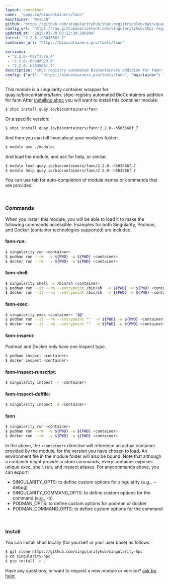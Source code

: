 ```yaml
---
layout: container
name:  "quay.io/biocontainers/fann"
maintainer: "@vsoch"
github: "https://github.com/singularityhub/shpc-registry/blob/main/quay.io/biocontainers/fann/container.yaml"
config_url: "https://raw.githubusercontent.com/singularityhub/shpc-registry/main/quay.io/biocontainers/fann/container.yaml"
updated_at: "2025-03-30 03:22:39.396904"
latest: "2.2.0--h503566f_7"
container_url: "https://biocontainers.pro/tools/fann"

versions:
 - "2.2.0--h87f3376_4"
 - "2.2.0--hdbdd923_6"
 - "2.2.0--h503566f_7"
description: "shpc-registry automated BioContainers addition for fann"
config: {"url": "https://biocontainers.pro/tools/fann", "maintainer": "@vsoch", "description": "shpc-registry automated BioContainers addition for fann", "latest": {"2.2.0--h503566f_7": "sha256:7a069d8f217f5c21204b8425e16c721ce7f0b41ee27f80eccc8b0beb4dce9afe"}, "tags": {"2.2.0--h87f3376_4": "sha256:e480b92b8d598028eade0cd49a8a530fd3a5cf200903b883b0b50eddf70b829f", "2.2.0--hdbdd923_6": "sha256:c0ab7030caf0f67442c68045a15c6ef38ade4210f3f693af9f302211947c6494", "2.2.0--h503566f_7": "sha256:7a069d8f217f5c21204b8425e16c721ce7f0b41ee27f80eccc8b0beb4dce9afe"}, "docker": "quay.io/biocontainers/fann"}
---
```


This module is a singularity container wrapper for quay.io/biocontainers/fann.
shpc-registry automated BioContainers addition for fann
After [installing shpc](#install) you will want to install this container module:


```bash
$ shpc install quay.io/biocontainers/fann
```

Or a specific version:

```bash
$ shpc install quay.io/biocontainers/fann:2.2.0--h503566f_7
```

And then you can tell lmod about your modules folder:

```bash
$ module use ./modules
```

And load the module, and ask for help, or similar.

```bash
$ module load quay.io/biocontainers/fann/2.2.0--h503566f_7
$ module help quay.io/biocontainers/fann/2.2.0--h503566f_7
```

You can use tab for auto-completion of module names or commands that are provided.

<br>

### Commands

When you install this module, you will be able to load it to make the following commands accessible.
Examples for both Singularity, Podman, and Docker (container technologies supported) are included.

#### fann-run:

```bash
$ singularity run <container>
$ podman run --rm  -v ${PWD} -w ${PWD} <container>
$ docker run --rm  -v ${PWD} -w ${PWD} <container>
```

#### fann-shell:

```bash
$ singularity shell -s /bin/sh <container>
$ podman run --it --rm --entrypoint /bin/sh  -v ${PWD} -w ${PWD} <container>
$ docker run --it --rm --entrypoint /bin/sh  -v ${PWD} -w ${PWD} <container>
```

#### fann-exec:

```bash
$ singularity exec <container> "$@"
$ podman run --it --rm --entrypoint ""  -v ${PWD} -w ${PWD} <container> "$@"
$ docker run --it --rm --entrypoint ""  -v ${PWD} -w ${PWD} <container> "$@"
```

#### fann-inspect:

Podman and Docker only have one inspect type.

```bash
$ podman inspect <container>
$ docker inspect <container>
```

#### fann-inspect-runscript:

```bash
$ singularity inspect -r <container>
```

#### fann-inspect-deffile:

```bash
$ singularity inspect -d <container>
```



#### fann

```bash
$ singularity run <container>
$ podman run --rm  -v ${PWD} -w ${PWD} <container>
$ docker run --rm  -v ${PWD} -w ${PWD} <container>
```


In the above, the `<container>` directive will reference an actual container provided
by the module, for the version you have chosen to load. An environment file in the
module folder will also be bound. Note that although a container
might provide custom commands, every container exposes unique exec, shell, run, and
inspect aliases. For anycommands above, you can export:

 - SINGULARITY_OPTS: to define custom options for singularity (e.g., --debug)
 - SINGULARITY_COMMAND_OPTS: to define custom options for the command (e.g., -b)
 - PODMAN_OPTS: to define custom options for podman or docker
 - PODMAN_COMMAND_OPTS: to define custom options for the command

<br>

### Install

You can install shpc locally (for yourself or your user base) as follows:

```bash
$ git clone https://github.com/singularityhub/singularity-hpc
$ cd singularity-hpc
$ pip install -e .
```

Have any questions, or want to request a new module or version? [ask for help!](https://github.com/singularityhub/singularity-hpc/issues)
